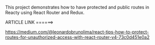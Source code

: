This project demonstrates how to have protected and public routes in Reacty using React Router and Redux.



ARTICLE LINK ======>



https://medium.com/@leonardobrunolima/react-tips-how-to-protect-routes-for-unauthorized-access-with-react-router-v4-73c0d451e0a2
